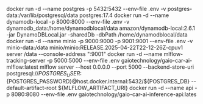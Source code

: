 docker run -d --name postgres -p 5432:5432 --env-file .env -v postgres-data:/var/lib/postgresql/data postgres:17.4
docker run -d --name dynamodb-local -p 8000:8000 --env-file .env -v dynamodb_data:/home/dynamodblocal/data amazon/dynamodb-local:2.6.1 -jar DynamoDBLocal.jar -sharedDb -dbPath /home/dynamodblocal/data
docker run -d --name minio -p 9000:9000 -p 9001:9001 --env-file .env -v minio-data:/data minio/minio:RELEASE.2025-04-22T22-12-26Z-cpuv1 server /data --console-address ":9001"
docker run -d --name mlflow-tracking-server -p 5000:5000 --env-file .env gaiotechnology/gaio-car-ai-mlflow:latest mlflow server --host 0.0.0.0 --port 5000 --backend-store-uri postgresql://${POSTGRES_USER}:${POSTGRES_PASSWORD}@host.docker.internal:5432/${POSTGRES_DB} --default-artifact-root ${MLFLOW_ARTIFACT_URI}
docker run -d --name api -p 8080:8080 --env-file .env gaiotechnology/gaio-car-ai-inference-api:lates
